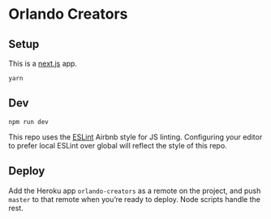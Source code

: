 # Orlando Creators

## Setup

This is a [next.js](https://github.com/zeit/next.js/) app.

```
yarn
```

## Dev

```
npm run dev
```

This repo uses the [ESLint](http://eslint.org/) Airbnb style for JS
linting. Configuring your editor to prefer local ESLint over global
will reflect the style of this repo.

## Deploy

Add the Heroku app `orlando-creators` as a remote on the project,
and push `master` to that remote when you’re ready to deploy. Node
scripts handle the rest.
